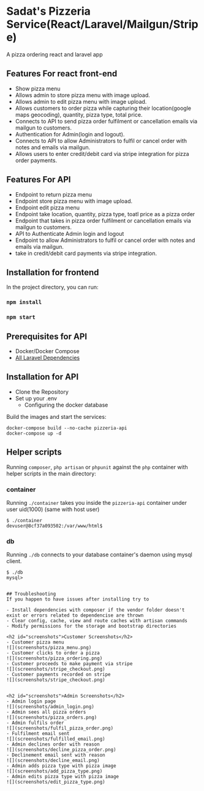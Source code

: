 # Sadat's Pizzeria Service(React/Laravel/Mailgun/Stripe)
A pizza ordering react and laravel app
## Features For react front-end
- Show pizza menu
- Allows admin to store pizza menu with image upload.
- Allows admin to edit pizza menu with image upload.
- Allows customers to order pizza while capturing their location(google maps geocoding), quantity, pizza type, total price.
- Connects to API to send pizza order fulfilment or cancellation emails via mailgun to customers.
- Authentication for Admin(login and logout).
- Connects to API to allow Administrators to fulfil or cancel order with notes and emails via mailgun.
- Allows users to enter credit/debit card via stripe integration for pizza order payments.

## Features For API
- Endpoint to return pizza menu
- Endpoint store pizza menu with image upload.
- Endpoint edit pizza menu
- Endpoint take location, quantity, pizza type, toatl price as a pizza order
- Endpoint that takes in pizza order fulfilment or cancellation emails via mailgun to customers.
- API to Authenticate Admin login and logout
-  Endpoint to allow Administrators to fulfil or cancel order with notes and emails via mailgun.
- take in credit/debit card payments via stripe integration.

## Installation for frontend

In the project directory, you can run:

### `npm install`
### `npm start`



## Prerequisites for API
- Docker/Docker Compose
- [All Laravel Dependencies](https://laravel.com/docs/7.4#server-requirements)

## Installation for API
* Clone the Repository
* Set up your .env
    - Configuring the docker database

Build the images and start the services:
```
docker-compose build --no-cache pizzeria-api
docker-compose up -d
```

## Helper scripts
Running `composer`, `php artisan` or `phpunit` against the `php` container with helper scripts in the main directory:

### container
Running `./container` takes you inside the `pizzeria-api` container under user uid(1000) (same with host user)
```
$ ./container
devuser@8cf37a093502:/var/www/html$
```
### db
Running `./db` connects to your database container's daemon using mysql client.
```
$ ./db
mysql>


## Troubleshooting
If you happen to have issues after installing try to

- Install dependencies with composer if the vendor folder doesn't exist or errors related to dependencise are thrown
- Clear config, cache, view and route caches with artisan commands
- Modify permissions for the storage and bootstrap directories

<h2 id="screenshots">Customer Screenshots</h2>
- Customer pizza menu
![](screenshots/pizza_menu.png)
- Customer clicks to order a pizza
![](screenshots/pizza_ordering.png)
- Customer proceeds to make payment via stripe
![](screenshots/stripe_checkout.png)
- Customer payments recorded on stripe
![](screenshots/stripe_checkout.png)


<h2 id="screenshots">Admin Screenshots</h2>
- Admin login page
![](screenshots/admin_login.png)
- Admin sees all pizza orders
![](screenshots/pizza_orders.png)
- Admin fulfils order
![](screenshots/fulfil_pizza_order.png)
- Fulfilment email sent
![](screenshots/fulfilled_email.png)
- Admin declines order with reason
![](screenshots/decline_pizza_order.png)
- Declinement email sent with reason
![](screenshots/decline_email.png)
- Admin adds pizza type with pizza image
![](screenshots/add_pizza_type.png)
- Admin edits pizza type with pizza image
![](screenshots/edit_pizza_type.png)